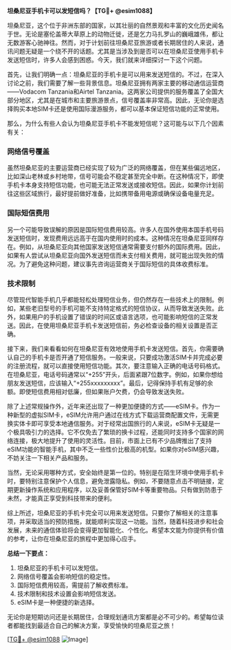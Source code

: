 **坦桑尼亚手机卡可以发短信吗？【TG💪+ @esim1088】**

坦桑尼亚，这个位于非洲东部的国家，以其壮丽的自然景观和丰富的文化历史闻名于世。无论是塞伦盖蒂大草原上的动物迁徙，还是乞力马扎罗山的巍峨雄伟，都让无数游客心驰神往。然而，对于计划前往坦桑尼亚旅游或者长期居住的人来说，通讯问题无疑是一个绕不开的话题。尤其是当涉及到是否可以在坦桑尼亚使用手机卡发送短信时，许多人会感到困惑。今天，我们就来详细探讨一下这个问题。

首先，让我们明确一点：坦桑尼亚的手机卡是可以用来发送短信的。不过，在深入讨论之前，我们需要了解一些背景信息。坦桑尼亚拥有两家主要的移动通信运营商——Vodacom Tanzania和Airtel Tanzania。这两家公司提供的服务覆盖了全国大部分地区，尤其是在城市和主要旅游景点，信号覆盖率非常高。因此，无论你是选择购买本地SIM卡还是使用国际漫游服务，都可以基本保证短信功能的正常使用。

那么，为什么有些人会认为坦桑尼亚手机卡不能发短信呢？这可能与以下几个因素有关：

### **网络信号覆盖**
虽然坦桑尼亚的主要运营商已经实现了较为广泛的网络覆盖，但在某些偏远地区，比如深山老林或乡村地带，信号可能会不稳定甚至完全中断。在这种情况下，即使手机卡本身支持短信功能，也可能无法正常发送或接收短信。因此，如果你计划前往这些区域旅行，最好提前做好准备，比如携带备用电源或确保设备电量充足。

### **国际短信费用**
另一个可能导致误解的原因是国际短信费用较高。许多人在国外使用本国手机号码发送短信时，发现费用远远高于在国内使用时的成本。这种情况在坦桑尼亚同样存在。例如，从坦桑尼亚向其他国家发送短信通常需要支付额外的国际费用。因此，如果有人尝试从坦桑尼亚向国外发送短信而未支付相关费用，就可能出现失败的情况。为了避免这种问题，建议事先咨询运营商关于国际短信的具体收费标准。

### **技术限制**
尽管现代智能手机几乎都能轻松处理短信业务，但仍然存在一些技术上的限制。例如，某些老旧型号的手机可能不支持特定格式的短信协议，从而导致发送失败。此外，如果用户的手机设置了错误的时间区或语言选项，也可能影响短信的正常发送。因此，在使用坦桑尼亚手机卡发送短信前，务必检查设备的相关设置是否正确。

接下来，我们来看看如何在坦桑尼亚有效地使用手机卡发送短信。首先，你需要确认自己的手机卡是否开通了短信服务。一般来说，只要成功激活SIM卡并完成必要的注册流程，就可以直接使用短信功能。其次，要注意输入正确的电话号码格式。在坦桑尼亚，电话号码通常以“+255”开头，后面紧跟7位数字。例如，如果你想给朋友发送短信，应该输入“+255xxxxxxxxx”。最后，记得保持手机有足够的余额。即使短信费用相对低廉，但如果账户欠费，仍会导致发送失败。

除了上述常规操作外，近年来还出现了一种更加便捷的方式——eSIM卡。作为一种新型的虚拟SIM卡，eSIM允许用户通过在线方式下载运营商配置文件，无需更换实体卡即可享受本地通信服务。对于经常出国旅行的人来说，eSIM卡无疑是一个极具吸引力的选择。它不仅免去了繁琐的换卡过程，还能同时支持多个国家的网络连接，极大地提升了使用的灵活性。目前，市面上已有不少品牌推出了支持eSIM功能的智能手机，其中不乏一些性价比极高的机型。如果你对eSIM感兴趣，不妨关注一下相关产品和服务。

当然，无论采用哪种方式，安全始终是第一位的。特别是在陌生环境中使用手机卡时，要特别注意保护个人信息，避免泄露隐私。例如，不要随意点击不明链接，定期更新操作系统和应用程序，以及妥善保管好SIM卡等重要物品。只有做到防患于未然，才能真正享受到科技带来的便利。

综上所述，坦桑尼亚的手机卡完全可以用来发送短信。只要你了解相关的注意事项，并采取适当的预防措施，就能顺利实现这一功能。当然，随着科技进步和社会发展，未来的通信体验将会变得更加智能化、个性化。希望本文能为你提供有价值的参考，让你在坦桑尼亚的旅程中更加得心应手。

**总结一下要点：**
1. 坦桑尼亚的手机卡可以发短信。
2. 网络信号覆盖会影响短信的稳定性。
3. 国际短信费用较高，需提前了解收费标准。
4. 技术限制和技术设置会影响短信发送。
5. eSIM卡是一种便捷的新选择。

无论你是短期访问还是长期居住，合理规划通讯方案都是必不可少的。希望每位读者都能找到最适合自己的解决方案，享受愉快的坦桑尼亚之旅！

[[TG💪+ @esim1088](https://t.me/s/esim1088) ![Image](https://i.postimg.cc/4NQfJmqS/Snipaste-2025-05-13-00-14-12.png)]